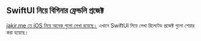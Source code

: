 ## SwiftUI নিয়ে বিগিনার ফ্রেন্ডলি প্রজেক্ট
[jakir.me তে iOS নিয়ে অনেক গুলো লেখা রয়েছে।](https://jakir.me/ios/) এখানে SwiftUI নিয়ে লেখা রিলেটেড প্রজেক্ট গুলো শেয়ার করা হয়েছে। 
